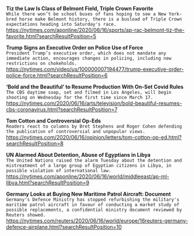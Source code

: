**Tiz the Law Is Class of Belmont Field, Triple Crown Favorite**\
`While there won’t be school buses of fans hoping to see a New York-bred horse make Belmont history, there is a busload of Triple Crown expectations heading into Saturday's race.`\
https://nytimes.com/aponline/2020/06/16/sports/ap-rac-belmont-tiz-the-favorite.html?searchResultPosition=5

**Trump Signs an Executive Order on Police Use of Force**\
`President Trump’s executive order, which does not mandate any immediate action, encourages changes in policing, including new restrictions on chokeholds.`\
https://nytimes.com/video/us/100000007194477/trump-executive-order-police-force.html?searchResultPosition=6

**‘Bold and the Beautiful’ to Resume Production With On-Set Covid Rules**\
`The CBS daytime soap, set and filmed in Los Angeles, will begin shooting on Wednesday for the first time since March 17.`\
https://nytimes.com/2020/06/16/arts/television/bold-beautiful-resumes-cbs-coronavirus.html?searchResultPosition=7

**Tom Cotton and Controversial Op-Eds**\
`Readers react to columns by Bret Stephens and Roger Cohen defending the publication of controversial and unpopular views.`\
https://nytimes.com/2020/06/16/opinion/letters/tom-cotton-op-ed.html?searchResultPosition=8

**UN Alarmed About Detention, Abuse of Egyptians in Libya**\
`The United Nations raised the alarm Tuesday about the detention and mistreatment of a large group of Egyptian citizens in Libya, in possible violation of international law.`\
https://nytimes.com/aponline/2020/06/16/world/middleeast/ap-ml-libya.html?searchResultPosition=9

**Germany Looks at Buying New Maritime Patrol Aircraft: Document**\
`Germany's Defence Ministry has stopped refurbishing the military's maritime patrol aircraft in favour of conducting a market study of possible replacements, a confidential ministry document reviewed by Reuters showed.`\
https://nytimes.com/reuters/2020/06/16/world/europe/16reuters-germany-defence-airplane.html?searchResultPosition=10

